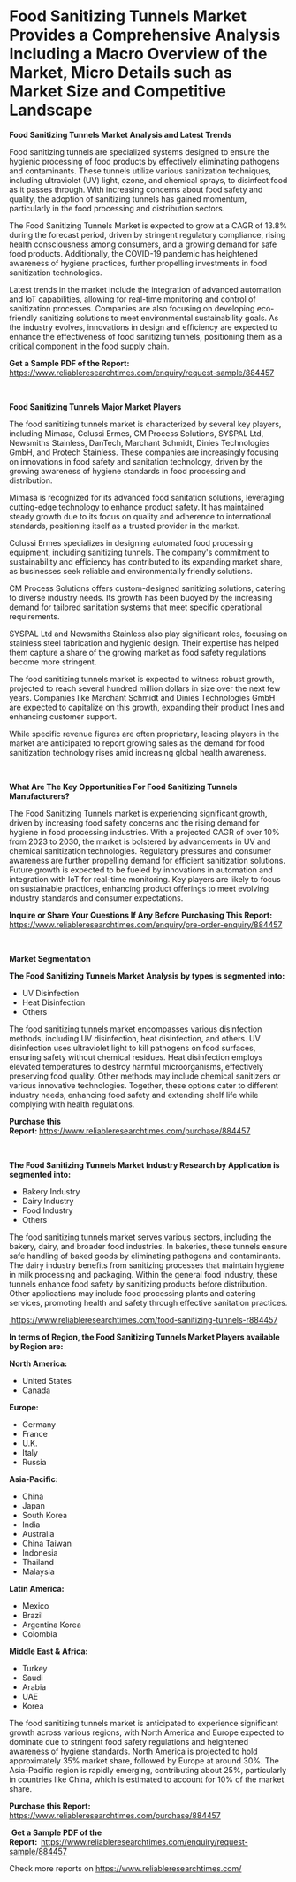 <p><h1>Food Sanitizing Tunnels Market Provides a Comprehensive Analysis Including a Macro Overview of the Market, Micro Details such as Market Size and Competitive Landscape</h1></p><p><strong>Food Sanitizing Tunnels Market Analysis and Latest Trends</strong></p>
<p><p>Food sanitizing tunnels are specialized systems designed to ensure the hygienic processing of food products by effectively eliminating pathogens and contaminants. These tunnels utilize various sanitization techniques, including ultraviolet (UV) light, ozone, and chemical sprays, to disinfect food as it passes through. With increasing concerns about food safety and quality, the adoption of sanitizing tunnels has gained momentum, particularly in the food processing and distribution sectors.</p><p>The Food Sanitizing Tunnels Market is expected to grow at a CAGR of 13.8% during the forecast period, driven by stringent regulatory compliance, rising health consciousness among consumers, and a growing demand for safe food products. Additionally, the COVID-19 pandemic has heightened awareness of hygiene practices, further propelling investments in food sanitization technologies. </p><p>Latest trends in the market include the integration of advanced automation and IoT capabilities, allowing for real-time monitoring and control of sanitization processes. Companies are also focusing on developing eco-friendly sanitizing solutions to meet environmental sustainability goals. As the industry evolves, innovations in design and efficiency are expected to enhance the effectiveness of food sanitizing tunnels, positioning them as a critical component in the food supply chain.</p></p>
<p><strong>Get a Sample PDF of the Report:&nbsp;</strong> <a href="https://www.reliableresearchtimes.com/enquiry/request-sample/884457?utm_campaign=2185&utm_medium=2&utm_source=Github&utm_content=ia&utm_term=25022025&utm_id=food-sanitizing-tunnels">https://www.reliableresearchtimes.com/enquiry/request-sample/884457</a></p>
<p>&nbsp;</p>
<p><strong>Food Sanitizing Tunnels Major Market Players</strong></p>
<p><p>The food sanitizing tunnels market is characterized by several key players, including Mimasa, Colussi Ermes, CM Process Solutions, SYSPAL Ltd, Newsmiths Stainless, DanTech, Marchant Schmidt, Dinies Technologies GmbH, and Protech Stainless. These companies are increasingly focusing on innovations in food safety and sanitation technology, driven by the growing awareness of hygiene standards in food processing and distribution.</p><p>Mimasa is recognized for its advanced food sanitation solutions, leveraging cutting-edge technology to enhance product safety. It has maintained steady growth due to its focus on quality and adherence to international standards, positioning itself as a trusted provider in the market.</p><p>Colussi Ermes specializes in designing automated food processing equipment, including sanitizing tunnels. The company's commitment to sustainability and efficiency has contributed to its expanding market share, as businesses seek reliable and environmentally friendly solutions.</p><p>CM Process Solutions offers custom-designed sanitizing solutions, catering to diverse industry needs. Its growth has been buoyed by the increasing demand for tailored sanitation systems that meet specific operational requirements.</p><p>SYSPAL Ltd and Newsmiths Stainless also play significant roles, focusing on stainless steel fabrication and hygienic design. Their expertise has helped them capture a share of the growing market as food safety regulations become more stringent.</p><p>The food sanitizing tunnels market is expected to witness robust growth, projected to reach several hundred million dollars in size over the next few years. Companies like Marchant Schmidt and Dinies Technologies GmbH are expected to capitalize on this growth, expanding their product lines and enhancing customer support.</p><p>While specific revenue figures are often proprietary, leading players in the market are anticipated to report growing sales as the demand for food sanitization technology rises amid increasing global health awareness.</p></p>
<p>&nbsp;</p>
<p><strong>What Are The Key Opportunities For Food Sanitizing Tunnels Manufacturers?</strong></p>
<p><p>The Food Sanitizing Tunnels market is experiencing significant growth, driven by increasing food safety concerns and the rising demand for hygiene in food processing industries. With a projected CAGR of over 10% from 2023 to 2030, the market is bolstered by advancements in UV and chemical sanitization technologies. Regulatory pressures and consumer awareness are further propelling demand for efficient sanitization solutions. Future growth is expected to be fueled by innovations in automation and integration with IoT for real-time monitoring. Key players are likely to focus on sustainable practices, enhancing product offerings to meet evolving industry standards and consumer expectations.</p></p>
<p><strong>Inquire or Share Your Questions If Any Before Purchasing This Report:</strong> <a href="https://www.reliableresearchtimes.com/enquiry/pre-order-enquiry/884457?utm_campaign=2185&utm_medium=2&utm_source=Github&utm_content=ia&utm_term=25022025&utm_id=food-sanitizing-tunnels">https://www.reliableresearchtimes.com/enquiry/pre-order-enquiry/884457</a></p>
<p>&nbsp;</p>
<p><strong>Market Segmentation</strong></p>
<p><strong>The Food Sanitizing Tunnels Market Analysis by types is segmented into:</strong></p>
<p><ul><li>UV Disinfection</li><li>Heat Disinfection</li><li>Others</li></ul></p>
<p><p>The food sanitizing tunnels market encompasses various disinfection methods, including UV disinfection, heat disinfection, and others. UV disinfection uses ultraviolet light to kill pathogens on food surfaces, ensuring safety without chemical residues. Heat disinfection employs elevated temperatures to destroy harmful microorganisms, effectively preserving food quality. Other methods may include chemical sanitizers or various innovative technologies. Together, these options cater to different industry needs, enhancing food safety and extending shelf life while complying with health regulations.</p></p>
<p><strong>Purchase this Report:&nbsp;</strong><a href="https://www.reliableresearchtimes.com/purchase/884457?utm_campaign=2185&utm_medium=2&utm_source=Github&utm_content=ia&utm_term=25022025&utm_id=food-sanitizing-tunnels">https://www.reliableresearchtimes.com/purchase/884457</a></p>
<p>&nbsp;</p>
<p><strong>The Food Sanitizing Tunnels Market Industry Research by Application is segmented into:</strong></p>
<p><ul><li>Bakery Industry</li><li>Dairy Industry</li><li>Food Industry</li><li>Others</li></ul></p>
<p><p>The food sanitizing tunnels market serves various sectors, including the bakery, dairy, and broader food industries. In bakeries, these tunnels ensure safe handling of baked goods by eliminating pathogens and contaminants. The dairy industry benefits from sanitizing processes that maintain hygiene in milk processing and packaging. Within the general food industry, these tunnels enhance food safety by sanitizing products before distribution. Other applications may include food processing plants and catering services, promoting health and safety through effective sanitation practices.</p></p>
<p><a href="https://www.reliableresearchtimes.com/food-sanitizing-tunnels-r884457?utm_campaign=2185&utm_medium=2&utm_source=Github&utm_content=ia&utm_term=25022025&utm_id=food-sanitizing-tunnels">&nbsp;https://www.reliableresearchtimes.com/food-sanitizing-tunnels-r884457</a></p>
<p><strong>In terms of Region, the Food Sanitizing Tunnels Market Players available by Region are:</strong></p>
<p>
    <p> <strong> North America: </strong>
        <ul>
            <li>United States</li>
            <li>Canada</li>
        </ul>
        </p> 
    <p> <strong> Europe: </strong>
        <ul>
            <li>Germany</li>
            <li>France</li>
            <li>U.K.</li>
            <li>Italy</li>
            <li>Russia</li>
        </ul>
        </p> 
    <p> <strong> Asia-Pacific: </strong>
        <ul>
            <li>China</li>
            <li>Japan</li>
            <li>South Korea</li>
            <li>India</li>
            <li>Australia</li>
            <li>China Taiwan</li>
            <li>Indonesia</li>
            <li>Thailand</li>
            <li>Malaysia</li>
        </ul>
        </p> 
    <p> <strong> Latin America: </strong>
        <ul>
            <li>Mexico</li>
            <li>Brazil</li>
            <li>Argentina Korea</li>
            <li>Colombia</li>
        </ul>
        </p> 
    <p> <strong> Middle East & Africa: </strong>
        <ul>
            <li>Turkey</li>
            <li>Saudi</li>
            <li>Arabia</li>
            <li>UAE</li>
            <li>Korea</li>
        </ul>
    </p>
    </p>
<p><p>The food sanitizing tunnels market is anticipated to experience significant growth across various regions, with North America and Europe expected to dominate due to stringent food safety regulations and heightened awareness of hygiene standards. North America is projected to hold approximately 35% market share, followed by Europe at around 30%. The Asia-Pacific region is rapidly emerging, contributing about 25%, particularly in countries like China, which is estimated to account for 10% of the market share.</p></p>
<p><strong>Purchase this Report: </strong><a href="https://www.reliableresearchtimes.com/purchase/884457?utm_campaign=2185&utm_medium=2&utm_source=Github&utm_content=ia&utm_term=25022025&utm_id=food-sanitizing-tunnels">https://www.reliableresearchtimes.com/purchase/884457</a></p>
<p>&nbsp;<strong>Get a Sample PDF of the Report:&nbsp;&nbsp;</strong><a href="https://www.reliableresearchtimes.com/enquiry/request-sample/884457?utm_campaign=2185&utm_medium=2&utm_source=Github&utm_content=ia&utm_term=25022025&utm_id=food-sanitizing-tunnels">https://www.reliableresearchtimes.com/enquiry/request-sample/884457</a></p>
<p><strong></strong></p>
<p>Check more reports on <a href="https://www.reliableresearchtimes.com/?utm_campaign=2185&utm_medium=2&utm_source=Github&utm_content=ia&utm_term=25022025&utm_id=food-sanitizing-tunnels">https://www.reliableresearchtimes.com/</a></p>